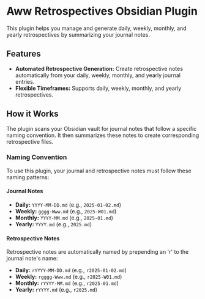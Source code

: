 # Aww Retrospectives Obsidian Plugin

This plugin helps you manage and generate daily, weekly, monthly, and yearly retrospectives by summarizing your journal notes.

## Features

-   **Automated Retrospective Generation:** Create retrospective notes automatically from your daily, weekly, monthly, and yearly journal entries.
-   **Flexible Timeframes:** Supports daily, weekly, monthly, and yearly retrospectives.

## How it Works

The plugin scans your Obsidian vault for journal notes that follow a specific naming convention. It then summarizes these notes to create corresponding retrospective files.

### Naming Convention

To use this plugin, your journal and retrospective notes must follow these naming patterns:

#### Journal Notes

-   **Daily:** `YYYY-MM-DD.md` (e.g., `2025-01-02.md`)
-   **Weekly:** `gggg-Www.md` (e.g., `2025-W01.md`)
-   **Monthly:** `YYYY-MM.md` (e.g., `2025-01.md`)
-   **Yearly:** `YYYY.md` (e.g., `2025.md`)

#### Retrospective Notes

Retrospective notes are automatically named by prepending an 'r' to the journal note's name:

-   **Daily:** `rYYYY-MM-DD.md` (e.g., `r2025-01-02.md`)
-   **Weekly:** `rgggg-Www.md` (e.g., `r2025-W01.md`)
-   **Monthly:** `rYYYY-MM.md` (e.g., `r2025-01.md`)
-   **Yearly:** `rYYYY.md` (e.g., `r2025.md`)
